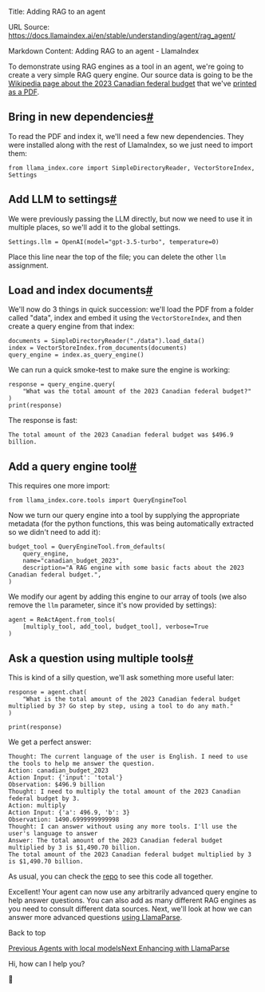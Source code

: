 Title: Adding RAG to an agent

URL Source: https://docs.llamaindex.ai/en/stable/understanding/agent/rag_agent/

Markdown Content:
Adding RAG to an agent - LlamaIndex


To demonstrate using RAG engines as a tool in an agent, we're going to create a very simple RAG query engine. Our source data is going to be the [Wikipedia page about the 2023 Canadian federal budget](https://en.wikipedia.org/wiki/2023_Canadian_federal_budget) that we've [printed as a PDF](https://www.dropbox.com/scl/fi/rop435rax7mn91p3r8zj3/2023_canadian_budget.pdf?rlkey=z8j6sab5p6i54qa9tr39a43l7&dl=0).

Bring in new dependencies[#](https://docs.llamaindex.ai/en/stable/understanding/agent/rag_agent/#bring-in-new-dependencies "Permanent link")
--------------------------------------------------------------------------------------------------------------------------------------------

To read the PDF and index it, we'll need a few new dependencies. They were installed along with the rest of LlamaIndex, so we just need to import them:

```
from llama_index.core import SimpleDirectoryReader, VectorStoreIndex, Settings
```

Add LLM to settings[#](https://docs.llamaindex.ai/en/stable/understanding/agent/rag_agent/#add-llm-to-settings "Permanent link")
--------------------------------------------------------------------------------------------------------------------------------

We were previously passing the LLM directly, but now we need to use it in multiple places, so we'll add it to the global settings.

```
Settings.llm = OpenAI(model="gpt-3.5-turbo", temperature=0)
```

Place this line near the top of the file; you can delete the other `llm` assignment.

Load and index documents[#](https://docs.llamaindex.ai/en/stable/understanding/agent/rag_agent/#load-and-index-documents "Permanent link")
------------------------------------------------------------------------------------------------------------------------------------------

We'll now do 3 things in quick succession: we'll load the PDF from a folder called "data", index and embed it using the `VectorStoreIndex`, and then create a query engine from that index:

```
documents = SimpleDirectoryReader("./data").load_data()
index = VectorStoreIndex.from_documents(documents)
query_engine = index.as_query_engine()
```

We can run a quick smoke-test to make sure the engine is working:

```
response = query_engine.query(
    "What was the total amount of the 2023 Canadian federal budget?"
)
print(response)
```

The response is fast:

```
The total amount of the 2023 Canadian federal budget was $496.9 billion.
```

Add a query engine tool[#](https://docs.llamaindex.ai/en/stable/understanding/agent/rag_agent/#add-a-query-engine-tool "Permanent link")
----------------------------------------------------------------------------------------------------------------------------------------

This requires one more import:

```
from llama_index.core.tools import QueryEngineTool
```

Now we turn our query engine into a tool by supplying the appropriate metadata (for the python functions, this was being automatically extracted so we didn't need to add it):

```
budget_tool = QueryEngineTool.from_defaults(
    query_engine,
    name="canadian_budget_2023",
    description="A RAG engine with some basic facts about the 2023 Canadian federal budget.",
)
```

We modify our agent by adding this engine to our array of tools (we also remove the `llm` parameter, since it's now provided by settings):

```
agent = ReActAgent.from_tools(
    [multiply_tool, add_tool, budget_tool], verbose=True
)
```

Ask a question using multiple tools[#](https://docs.llamaindex.ai/en/stable/understanding/agent/rag_agent/#ask-a-question-using-multiple-tools "Permanent link")
----------------------------------------------------------------------------------------------------------------------------------------------------------------

This is kind of a silly question, we'll ask something more useful later:

```
response = agent.chat(
    "What is the total amount of the 2023 Canadian federal budget multiplied by 3? Go step by step, using a tool to do any math."
)

print(response)
```

We get a perfect answer:

```
Thought: The current language of the user is English. I need to use the tools to help me answer the question.
Action: canadian_budget_2023
Action Input: {'input': 'total'}
Observation: $496.9 billion
Thought: I need to multiply the total amount of the 2023 Canadian federal budget by 3.
Action: multiply
Action Input: {'a': 496.9, 'b': 3}
Observation: 1490.6999999999998
Thought: I can answer without using any more tools. I'll use the user's language to answer
Answer: The total amount of the 2023 Canadian federal budget multiplied by 3 is $1,490.70 billion.
The total amount of the 2023 Canadian federal budget multiplied by 3 is $1,490.70 billion.
```

As usual, you can check the [repo](https://github.com/run-llama/python-agents-tutorial/blob/main/3_rag_agent.py) to see this code all together.

Excellent! Your agent can now use any arbitrarily advanced query engine to help answer questions. You can also add as many different RAG engines as you need to consult different data sources. Next, we'll look at how we can answer more advanced questions [using LlamaParse](https://docs.llamaindex.ai/en/stable/understanding/agent/llamaparse/).

Back to top

[Previous Agents with local models](https://docs.llamaindex.ai/en/stable/understanding/agent/local_models/)[Next Enhancing with LlamaParse](https://docs.llamaindex.ai/en/stable/understanding/agent/llamaparse/)

Hi, how can I help you?

🦙
